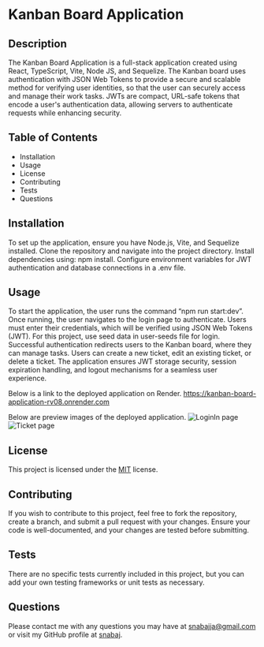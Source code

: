 # Kanban Board Application

## Description

 The Kanban Board Application is a full-stack application created using React, TypeScript, Vite, Node JS, and Sequelize. The Kanban board uses authentication with JSON Web Tokens to provide a secure and scalable method for verifying user identities, so that the user can securely access and manage their work tasks. JWTs are compact, URL-safe tokens that encode a user's authentication data, allowing servers to authenticate requests while enhancing security.

## Table of Contents

- Installation
- Usage
- License
- Contributing
- Tests
- Questions

## Installation

To set up the application, ensure you have Node.js, Vite, and Sequelize installed. Clone the repository and navigate into the project directory. Install dependencies using: npm install.
Configure environment variables for JWT authentication and database connections in a .env file.

## Usage

To start the application, the user runs the command “npm run start:dev”. Once running, the user navigates to the login page to authenticate. Users must enter their credentials, which will be verified using JSON Web Tokens (JWT). For this project, use seed data in user-seeds file for login. Successful authentication redirects users to the Kanban board, where they can manage tasks. Users can create a new ticket, edit an existing ticket, or delete a ticket. The application ensures JWT storage security, session expiration handling, and logout mechanisms for a seamless user experience.

Below is a link to the deployed application on Render.
https://kanban-board-application-rv08.onrender.com

Below are preview images of the deployed application.
![LoginIn page](<client/src/assets/Screenshot 2025-02-04 at 10.48.01 AM.png>)
![Ticket page](<client/src/assets/Screenshot 2025-02-04 at 10.52.24 AM.png>)

## License

This project is licensed under the [MIT](https://opensource.org/licenses/MIT) license.

## Contributing

If you wish to contribute to this project, feel free to fork the repository, create a branch, and submit a pull request with your changes. Ensure your code is well-documented, and your changes are tested before submitting.

## Tests

There are no specific tests currently included in this project, but you can add your own testing frameworks or unit tests as necessary.

## Questions

Please contact me with any questions you may have at [snabajja@gmail.com](mailto:snabajja@gmail.com) or visit my GitHub profile at [snabaj](https://github.com/snabaj).

